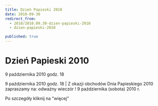 ```yaml
---
title: Dzień Papieski 2010
date: 2010-09-30
redirect_from: 
  - 2010/2010.09.30-dzien-papieski-2010
  - dzien-papieski-2010

published: true
---
```




# Dzień Papieski 2010

<time>9 października 2010 godz. 18</time>

9 października 2010 godz. 18 | 
Z okazji obchodów Dnia Papieskiego 2010 zapraszamy na: odważny wieczór !
9 października (sobota) 2010 r.

Po szczegóły kliknij na "więcej"


<!--CONTENT FROM OLD SERVER (jos before 2013): 9 października 2010 godz. 18 | 
Z okazji obchodów Dnia Papieskiego 2010 zapraszamy na: odważny wieczór !
9 października (sobota) 2010 r.

Po szczegóły kliknij na "więcej"

-->

<!--{{json:{"created_date":"2010-09-30 19:24:25","publish_down":"0000-00-00 00:00:00","id":"952"}}}-->